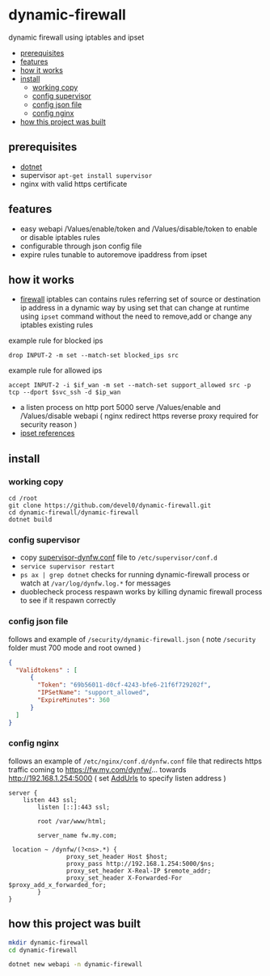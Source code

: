# dynamic-firewall

dynamic firewall using iptables and ipset

- [prerequisites](#prerequisites)
- [features](#features)
- [how it works](#how-it-works)
- [install](#install)
  * [working copy](#working-copy)
  * [config supervisor](#config-supervisor)
  * [config json file](#config-json-file)
  * [config nginx](#config-nginx)
- [how this project was built](#how-this-project-was-built)

## prerequisites

- [dotnet](https://www.microsoft.com/net/learn/get-started-with-dotnet-tutorial)
- supervisor `apt-get install supervisor`
- nginx with valid https certificate

## features

- easy webapi /Values/enable/token and /Values/disable/token to enable or disable iptables rules
- configurable through json config file
- expire rules tunable to autoremove ipaddress from ipset

## how it works

- [firewall](https://github.com/devel0/linux-scripts-utils/blob/ba388ae1e5a0b158cdf83f7d067318b9caccf203/fw.sh) iptables can contains rules referring set of source or destination ip address in a dynamic way by using set that can change at runtime using `ipset` command without the need to remove,add or change any iptables existing rules

example rule for blocked ips
```
drop INPUT-2 -m set --match-set blocked_ips src
```

example rule for allowed ips
```
accept INPUT-2 -i $if_wan -m set --match-set support_allowed src -p tcp --dport $svc_ssh -d $ip_wan
```

- a listen process on http port 5000 serve /Values/enable and /Values/disable webapi ( nginx redirect https reverse proxy required for security reason )
- [ipset references](https://www.linuxjournal.com/content/advanced-firewall-configurations-ipset)

## install

### working copy

```
cd /root
git clone https://github.com/devel0/dynamic-firewall.git
cd dynamic-firewall/dynamic-firewall
dotnet build
```

### config supervisor

- copy [supervisor-dynfw.conf](https://github.com/devel0/dynamic-firewall/blob/2323ec34bd2b02b26570a47e98173f02c9c16b96/supervisor-dynfw.conf) file to `/etc/supervisor/conf.d`
- `service supervisor restart`
- `ps ax | grep dotnet` checks for running dynamic-firewall process or watch at `/var/log/dynfw.log.*` for messages
- duoblecheck process respawn works by killing dynamic firewall process to see if it respawn correctly

### config json file

follows and example of `/security/dynamic-firewall.json` ( note `/security` folder must 700 mode and root owned )

```json
{
  "Validtokens" : [
	  {
	    "Token": "69b56011-d0cf-4243-bfe6-21f6f729202f",
	    "IPSetName": "support_allowed",
	    "ExpireMinutes": 360
	  }
  ]
}
```

### config nginx

follows an example of `/etc/nginx/conf.d/dynfw.conf` file that redirects https traffic coming to https://fw.my.com/dynfw/... towards http://192.168.1.254:5000 ( set [AddUrls](https://github.com/devel0/dynamic-firewall/blob/e3d58ff10819c36908e7ddf773b4d9e1bded6551/dynamic-firewall/Program.cs#L32) to specify listen address )

```
server {
	listen 443 ssl;
        listen [::]:443 ssl;

        root /var/www/html;

        server_name fw.my.com;

 location ~ /dynfw/(?<ns>.*) {                
                proxy_set_header Host $host;
                proxy_pass http://192.168.1.254:5000/$ns;
                proxy_set_header X-Real-IP $remote_addr;
                proxy_set_header X-Forwarded-For $proxy_add_x_forwarded_for;
        }
}
```

## how this project was built

```sh
mkdir dynamic-firewall
cd dynamic-firewall

dotnet new webapi -n dynamic-firewall
```
